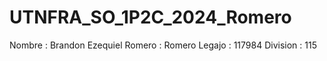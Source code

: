 # UTNFRA_SO_1P2C_2024_Romero
Nombre : Brandon Ezequiel
Romero : Romero
Legajo : 117984
Division : 115

